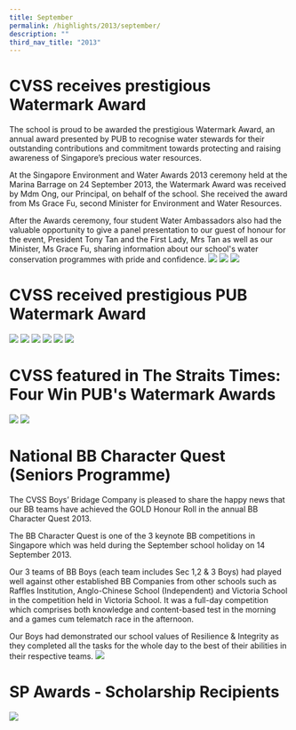 ```yaml
---
title: September
permalink: /highlights/2013/september/
description: ""
third_nav_title: "2013"
---
```

# CVSS receives prestigious Watermark Award

The school is proud to be awarded the prestigious Watermark Award, an annual award presented by PUB to recognise water stewards for their outstanding contributions and commitment towards protecting and raising awareness of Singapore’s precious water resources.  
  
At the Singapore Environment and Water Awards 2013 ceremony held at the Marina Barrage on 24 September 2013, the Watermark Award was received by Mdm Ong, our Principal, on behalf of the school. She received the award from Ms Grace Fu, second Minister for Environment and Water Resources.  
  
After the Awards ceremony, four student Water Ambassadors also had the valuable opportunity to give a panel presentation to our guest of honour for the event, President Tony Tan and the First Lady, Mrs Tan as well as our Minister, Ms Grace Fu, sharing information about our school's water conservation programmes with pride and confidence.
![](/images/watermarkaward01.jpeg)
![](/images/watermarkaward02.jpeg)
![](/images/watermarkaward03.jpeg)

# CVSS received prestigious PUB Watermark Award
![](/images/pubwatermarkaward01.jpeg)
![](/images/pubwatermarkaward02.jpeg)
![](/images/pubwatermarkaward03.jpeg)
![](/images/pubwatermarkaward04.jpeg)
![](/images/pubwatermarkaward05.jpeg)
![](/images/pubwatermarkaward06.jpeg)

# CVSS featured in The Straits Times: Four Win PUB's Watermark Awards

![](/images/st01.jpeg)
![](/images/st02.jpeg)

# National BB Character Quest (Seniors Programme)
The CVSS Boys’ Bridage Company is pleased to share the happy news that our BB teams have achieved the GOLD Honour Roll in the annual BB Character Quest 2013.  
  
The BB Character Quest is one of the 3 keynote BB competitions in Singapore which was held during the September school holiday on 14 September 2013.  
  
Our 3 teams of BB Boys (each team includes Sec 1,2 & 3 Boys) had played well against other established BB Companies from other schools such as Raffles Institution, Anglo-Chinese School (Independent) and Victoria School in the competition held in Victoria School. It was a full-day competition which comprises both knowledge and content-based test in the morning and a games cum telematch race in the afternoon.  
  
Our Boys had demonstrated our school values of Resilience & Integrity as they completed all the tasks for the whole day to the best of their abilities in their respective teams.
![](/images/natbbcq01.jpeg)

# SP Awards - Scholarship Recipients
![](/images/scholarship01.jpeg)